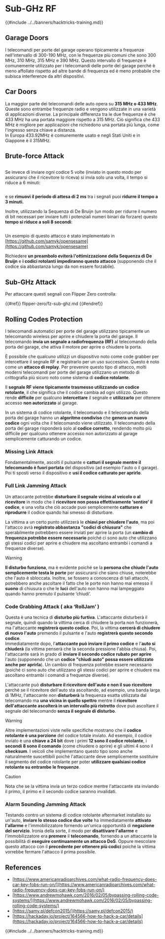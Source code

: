 # Sub-GHz RF

{{#include ../../banners/hacktricks-training.md}}

## Garage Doors

I telecomandi per porte del garage operano tipicamente a frequenze nell'intervallo di 300-190 MHz, con le frequenze più comuni che sono 300 MHz, 310 MHz, 315 MHz e 390 MHz. Questo intervallo di frequenze è comunemente utilizzato per i telecomandi delle porte del garage perché è meno affollato rispetto ad altre bande di frequenza ed è meno probabile che subisca interferenze da altri dispositivi.

## Car Doors

La maggior parte dei telecomandi delle auto opera su **315 MHz o 433 MHz**. Queste sono entrambe frequenze radio e vengono utilizzate in una varietà di applicazioni diverse. La principale differenza tra le due frequenze è che 433 MHz ha una portata maggiore rispetto a 315 MHz. Ciò significa che 433 MHz è migliore per applicazioni che richiedono una portata più lunga, come l'ingresso senza chiave a distanza.\
In Europa 433.92MHz è comunemente usato e negli Stati Uniti e in Giappone è il 315MHz.

## **Brute-force Attack**

<figure><img src="../../images/image (1084).png" alt=""><figcaption></figcaption></figure>

Se invece di inviare ogni codice 5 volte (inviato in questo modo per assicurarsi che il ricevitore lo riceva) si invia solo una volta, il tempo si riduce a 6 minuti:

<figure><img src="../../images/image (622).png" alt=""><figcaption></figcaption></figure>

e se **rimuovi il periodo di attesa di 2 ms** tra i segnali puoi **ridurre il tempo a 3 minuti.**

Inoltre, utilizzando la Sequenza di De Bruijn (un modo per ridurre il numero di bit necessari per inviare tutti i potenziali numeri binari da forzare) questo **tempo si riduce a soli 8 secondi**:

<figure><img src="../../images/image (583).png" alt=""><figcaption></figcaption></figure>

Un esempio di questo attacco è stato implementato in [https://github.com/samyk/opensesame](https://github.com/samyk/opensesame)

Richiedere **un preambolo eviterà l'ottimizzazione della Sequenza di De Bruijn** e **i codici rotolanti impediranno questo attacco** (supponendo che il codice sia abbastanza lungo da non essere forzabile).

## Sub-GHz Attack

Per attaccare questi segnali con Flipper Zero controlla:

{{#ref}}
flipper-zero/fz-sub-ghz.md
{{#endref}}

## Rolling Codes Protection

I telecomandi automatici per porte del garage utilizzano tipicamente un telecomando wireless per aprire e chiudere la porta del garage. Il telecomando **invia un segnale a radiofrequenza (RF)** al telecomando della porta del garage, che attiva il motore per aprire o chiudere la porta.

È possibile che qualcuno utilizzi un dispositivo noto come code grabber per intercettare il segnale RF e registrarlo per un uso successivo. Questo è noto come un **attacco di replay**. Per prevenire questo tipo di attacco, molti moderni telecomandi per porte del garage utilizzano un metodo di crittografia più sicuro noto come sistema di **codice rotolante**.

Il **segnale RF viene tipicamente trasmesso utilizzando un codice rotolante**, il che significa che il codice cambia ad ogni utilizzo. Questo rende **difficile** per qualcuno **intercettare** il segnale e **utilizzarlo** per ottenere accesso **non autorizzato** al garage.

In un sistema di codice rotolante, il telecomando e il telecomando della porta del garage hanno un **algoritmo condiviso** che **genera un nuovo codice** ogni volta che il telecomando viene utilizzato. Il telecomando della porta del garage risponderà solo al **codice corretto**, rendendo molto più difficile per qualcuno ottenere accesso non autorizzato al garage semplicemente catturando un codice.

### **Missing Link Attack**

Fondamentalmente, ascolti il pulsante e **catturi il segnale mentre il telecomando è fuori portata** del dispositivo (ad esempio l'auto o il garage). Poi ti sposti verso il dispositivo e **usi il codice catturato per aprirlo**.

### Full Link Jamming Attack

Un attaccante potrebbe **disturbare il segnale vicino al veicolo o al ricevitore** in modo che il **ricevitore non possa effettivamente ‘sentire’ il codice**, e una volta che ciò accade puoi semplicemente **catturare e riprodurre** il codice quando hai smesso di disturbare.

La vittima a un certo punto utilizzerà le **chiavi per chiudere l'auto**, ma poi l'attacco avrà **registrato abbastanza "codici di chiusura"** che sperabilmente potrebbero essere inviati per aprire la porta (un **cambio di frequenza potrebbe essere necessario** poiché ci sono auto che utilizzano gli stessi codici per aprire e chiudere ma ascoltano entrambi i comandi a frequenze diverse).

> [!WARNING]
> **Il disturbo funziona**, ma è evidente poiché se la **persona che chiude l'auto semplicemente testa le porte** per assicurarsi che siano chiuse, noterebbe che l'auto è sbloccata. Inoltre, se fossero a conoscenza di tali attacchi, potrebbero anche ascoltare il fatto che le porte non hanno mai emesso il **suono** di chiusura o che le **luci** dell'auto non hanno mai lampeggiato quando hanno premuto il pulsante ‘chiudi’.

### **Code Grabbing Attack ( aka ‘RollJam’ )**

Questa è una tecnica di **disturbo più furtiva**. L'attaccante disturberà il segnale, quindi quando la vittima cerca di chiudere la porta non funzionerà, ma l'attaccante **registrerà questo codice**. Poi, la vittima **cercerà di chiudere di nuovo l'auto** premendo il pulsante e l'auto **registrerà questo secondo codice**.\
Immediatamente dopo, l'**attaccante può inviare il primo codice** e l'**auto si chiuderà** (la vittima penserà che la seconda pressione l'abbia chiusa). Poi, l'attaccante sarà in grado di **inviare il secondo codice rubato per aprire** l'auto (supponendo che un **codice "chiudi auto" possa essere utilizzato anche per aprirla**). Un cambio di frequenza potrebbe essere necessario (poiché ci sono auto che utilizzano gli stessi codici per aprire e chiudere ma ascoltano entrambi i comandi a frequenze diverse).

L'attaccante può **disturbare il ricevitore dell'auto e non il suo ricevitore** perché se il ricevitore dell'auto sta ascoltando, ad esempio, una banda larga di 1MHz, l'attaccante non **disturberà** la frequenza esatta utilizzata dal telecomando ma **una vicina in quello spettro** mentre il **ricevitore dell'attaccante ascolterà in un intervallo più ristretto** dove può ascoltare il segnale del telecomando **senza il segnale di disturbo**.

> [!WARNING]
> Altre implementazioni viste nelle specifiche mostrano che il **codice rotolante è una porzione** del codice totale inviato. Ad esempio, il codice inviato è una **chiave a 24 bit** dove i primi **12 sono il codice rotolante**, i **secondi 8 sono il comando** (come chiudere o aprire) e gli ultimi 4 sono il **checksum**. I veicoli che implementano questo tipo sono anche naturalmente suscettibili poiché l'attaccante deve semplicemente sostituire il segmento del codice rotolante per poter **utilizzare qualsiasi codice rotolante su entrambe le frequenze**.

> [!CAUTION]
> Nota che se la vittima invia un terzo codice mentre l'attaccante sta inviando il primo, il primo e il secondo codice saranno invalidati.

### Alarm Sounding Jamming Attack

Testando contro un sistema di codice rotolante aftermarket installato su un'auto, **inviare lo stesso codice due volte** ha immediatamente **attivato l'allarme** e l'immobilizzatore fornendo un'unica opportunità di **negazione del servizio**. Ironia della sorte, il modo per **disattivare l'allarme** e l'immobilizzatore era **premere** il **telecomando**, fornendo a un attaccante la possibilità di **eseguire continuamente un attacco DoS**. Oppure mescolare questo attacco con il **precedente per ottenere più codici** poiché la vittima vorrebbe fermare l'attacco il prima possibile.

## References

- [https://www.americanradioarchives.com/what-radio-frequency-does-car-key-fobs-run-on/](https://www.americanradioarchives.com/what-radio-frequency-does-car-key-fobs-run-on/)
- [https://www.andrewmohawk.com/2016/02/05/bypassing-rolling-code-systems/](https://www.andrewmohawk.com/2016/02/05/bypassing-rolling-code-systems/)
- [https://samy.pl/defcon2015/](https://samy.pl/defcon2015/)
- [https://hackaday.io/project/164566-how-to-hack-a-car/details](https://hackaday.io/project/164566-how-to-hack-a-car/details)

{{#include ../../banners/hacktricks-training.md}}
